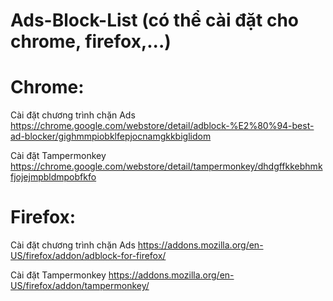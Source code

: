 # Ads-Block-List (có thể cài đặt cho chrome, firefox,...)

# Chrome:
Cài đặt chương trình chặn Ads 
https://chrome.google.com/webstore/detail/adblock-%E2%80%94-best-ad-blocker/gighmmpiobklfepjocnamgkkbiglidom

Cài đặt Tampermonkey
https://chrome.google.com/webstore/detail/tampermonkey/dhdgffkkebhmkfjojejmpbldmpobfkfo


# Firefox:
Cài đặt chương trình chặn Ads 
https://addons.mozilla.org/en-US/firefox/addon/adblock-for-firefox/

Cài đặt Tampermonkey
https://addons.mozilla.org/en-US/firefox/addon/tampermonkey/
